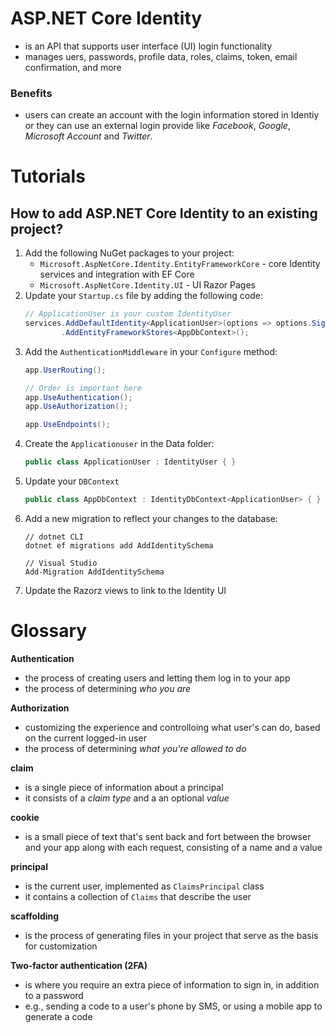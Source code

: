 # ASP.NET Core Identity
- is an API that supports user interface (UI) login functionality
- manages uers, passwords, profile data, roles, claims, token, email confirmation, and more

### Benefits
- users can create an account with the login information stored in Identiy or they can use an external login provide like _Facebook_, _Google_, _Microsoft Account_ and _Twitter_.

# Tutorials

## How to add ASP.NET Core Identity to an existing project?

1. Add the following NuGet packages to your project:
    * `Microsoft.AspNetCore.Identity.EntityFrameworkCore` - core Identity services and integration with EF Core
    * `Microsoft.AspNetCore.Identity.UI` - UI Razor Pages
2. Update your `Startup.cs` file by adding the following code:
    ```C#
    // ApplicationUser is your custom IdentityUser
    services.AddDefaultIdentity<ApplicationUser>(options => options.SignIn.RequireConfirmedAccount = true)
            .AddEntityFrameworkStores<AppDbContext>();
    ```
3. Add the `AuthenticationMiddleware` in your `Configure` method:
    ```C#
    app.UserRouting();
    
    // Order is important here
    app.UseAuthentication();
    app.UseAuthorization();

    app.UseEndpoints();
    ```
4. Create the `Applicationuser` in the Data folder:
    ```C#
    public class ApplicationUser : IdentityUser { }
    ```
5. Update your `DBContext`
    ```C#
    public class AppDbContext : IdentityDbContext<ApplicationUser> { }
    ```
6. Add a new migration to reflect your changes to the database:
    ```
    // dotnet CLI
    dotnet ef migrations add AddIdentitySchema

    // Visual Studio
    Add-Migration AddIdentitySchema
    ```
7. Update the Razorz views to link to the Identity UI

# Glossary

**Authentication**
- the process of creating users and letting them log in to your app
- the process of determining _who you are_

**Authorization**
- customizing the experience and controlloing what user's can do, based on the current logged-in user
- the process of determining _what you're allowed to do_

**claim**
- is a single piece of information about a principal
- it consists of a _claim type_ and a an optional _value_

**cookie**
- is a small piece of text that's sent back and fort between the browser and your app along with each request, consisting of a name and a value

**principal**
- is the current user, implemented as `ClaimsPrincipal` class
- it contains a collection of `Claims` that describe the user

**scaffolding**
- is the process of generating files in your project that serve as the basis for customization

**Two-factor authentication (2FA)**
- is where you require an extra piece of information to sign in, in addition to a password
- e.g., sending a code to a user's phone by SMS, or using a mobile app to generate a code

